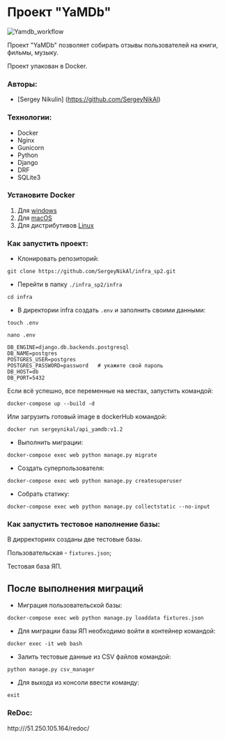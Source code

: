 # Проект "YaMDb"

![Yamdb_workflow](https://github.com/SergeyNikAl/yamdb_final/actions/workflows/yamdb_workflow.yml/badge.svg)

Проект "YaMDb" позволяет собирать отзывы пользователей на книги, фильмы,
музыку.

Проект упакован в Docker.

### Авторы:

- [Sergey Nikulin] (https://github.com/SergeyNikAl)

### Технологии:

- Docker
- Nginx
- Gunicorn
- Python
- Django
- DRF
- SQLite3

### Установите Docker

1. Для [windows](https://docs.docker.com/desktop/windows/install/)
2. Для [macOS](https://docs.docker.com/desktop/mac/install/)
3. Для дистрибутивов [Linux](https://docs.docker.com/desktop/linux/#uninstall)

### Как запустить проект:

- Клонировать репозиторий:

```
git clone https://github.com/SergeyNikAl/infra_sp2.git
```

- Перейти в папку `./infra_sp2/infra`

```
cd infra
```

- В директории infra создать `.env` и заполнить своими данными:

```
touch .env
```

```
nano .env
```

```
DB_ENGINE=django.db.backends.postgresql
DB_NAME=postgres
POSTGRES_USER=postgres
POSTGRES_PASSWORD=password   # укажите свой пароль
DB_HOST=db
DB_PORT=5432
```

Если всё успешно, все переменные на местах, запустить командой:

```
docker-compose up --build -d
```

Или загрузить готовый image в dockerHub командой:

```
docker run sergeynikal/api_yamdb:v1.2
```

- Выполнить миграции:

```
docker-compose exec web python manage.py migrate
```

- Создать суперпользователя:

```
docker-compose exec web python manage.py createsuperuser
```

- Собрать статику:

```
docker-compose exec web python manage.py collectstatic --no-input
```

### Как запустить тестовое наполнение базы:

В дирректориях созданы две тестовые базы.

Пользовательская - `fixtures.json`;

Тестовая база ЯП.

## После выполнения миграций

- Миграция пользовательской базы:

```
docker-compose exec web python manage.py loaddata fixtures.json 
``` 

- Для миграции базы ЯП необходимо войти в контейнер командой:

```
docker exec -it web bash
```

- Залить тестовые данные из CSV файлов командой:

```
python manage.py csv_manager
```

- Для выхода из консоли ввести команду:

```
exit
```

### ReDoc:

http:///51.250.105.164/redoc/

